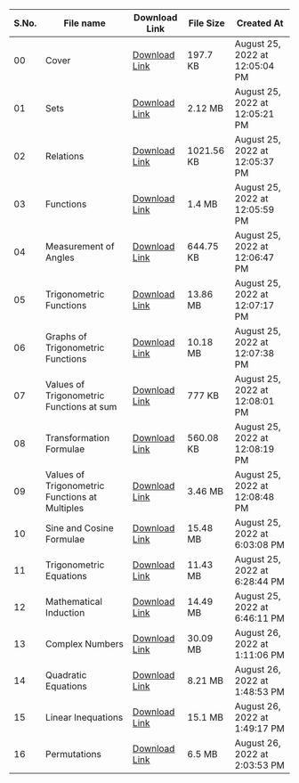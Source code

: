 | S.No. | File name                                      | Download Link                              | File Size  | Created At                     |
|-------|------------------------------------------------|--------------------------------------------|------------|--------------------------------|
| 00    | Cover                                          | [Download Link](https://shorturl.at/jnrsW) | 197.7 KB   | August 25, 2022 at 12:05:04 PM |
| 01    | Sets                                           | [Download Link](https://shorturl.at/hiPS5) | 2.12 MB    | August 25, 2022 at 12:05:21 PM |
| 02    | Relations                                      | [Download Link](https://shorturl.at/fkPR6) | 1021.56 KB | August 25, 2022 at 12:05:37 PM |
| 03    | Functions                                      | [Download Link](https://shorturl.at/belpX) | 1.4 MB     | August 25, 2022 at 12:05:59 PM |
| 04    | Measurement of Angles                          | [Download Link](https://shorturl.at/bUZ49) | 644.75 KB  | August 25, 2022 at 12:06:47 PM |
| 05    | Trigonometric Functions                        | [Download Link](https://shorturl.at/ADP12) | 13.86 MB   | August 25, 2022 at 12:07:17 PM |
| 06    | Graphs of Trigonometric Functions              | [Download Link](https://shorturl.at/biMU9) | 10.18 MB   | August 25, 2022 at 12:07:38 PM |
| 07    | Values of Trigonometric Functions at sum       | [Download Link](https://shorturl.at/cgmS4) | 777 KB     | August 25, 2022 at 12:08:01 PM |
| 08    | Transformation Formulae                        | [Download Link](https://shorturl.at/PRX12) | 560.08 KB  | August 25, 2022 at 12:08:19 PM |
| 09    | Values of Trigonometric Functions at Multiples | [Download Link](https://shorturl.at/AHIU9) | 3.46 MB    | August 25, 2022 at 12:08:48 PM |
| 10    | Sine and Cosine Formulae                       | [Download Link](https://shorturl.at/kmpU9) | 15.48 MB   | August 25, 2022 at 6:03:08 PM  |
| 11    | Trigonometric Equations                        | [Download Link](https://shorturl.at/dfzJK) | 11.43 MB   | August 25, 2022 at 6:28:44 PM  |
| 12    | Mathematical Induction                         | [Download Link](https://shorturl.at/efQZ2) | 14.49 MB   | August 25, 2022 at 6:46:11 PM  |
| 13    | Complex Numbers                                | [Download Link](https://shorturl.at/AGHI8) | 30.09 MB   | August 26, 2022 at 1:11:06 PM  |
| 14    | Quadratic Equations                            | [Download Link](https://shorturl.at/chQSZ) | 8.21 MB    | August 26, 2022 at 1:48:53 PM  |
| 15    | Linear Inequations                             | [Download Link](https://shorturl.at/QWYZ5) | 15.1 MB    | August 26, 2022 at 1:49:17 PM  |
| 16    | Permutations                                   | [Download Link](https://shorturl.at/eyz23) | 6.5 MB     | August 26, 2022 at 2:03:53 PM  |
